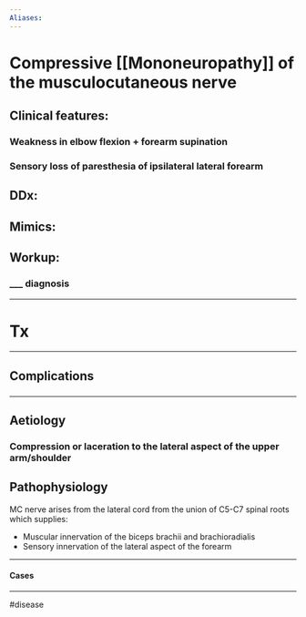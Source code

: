 ```yaml
---
Aliases:
---
```

# Compressive [[Mononeuropathy]] of the musculocutaneous nerve 
## Clinical features:
### Weakness in elbow flexion + forearm supination
### Sensory loss of paresthesia of ipsilateral lateral forearm
## DDx:
###
## Mimics:
###
## Workup:
### ___ diagnosis
---
# Tx

---
## Complications
###

---
## Aetiology
### Compression or laceration to the lateral aspect of the upper arm/shoulder
## Pathophysiology 
MC nerve arises from the lateral cord from the union of C5-C7 spinal roots which supplies:
- Muscular innervation of the biceps brachii and brachioradialis
- Sensory innervation of the lateral aspect of the forearm

---
#### Cases


---
#disease 